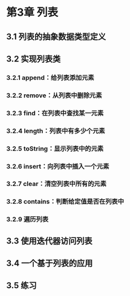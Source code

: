 # 第3章 列表

## 3.1 列表的抽象数据类型定义

## 3.2 实现列表类

### 3.2.1 append：给列表添加元素

### 3.2.2 remove：从列表中删除元素

### 3.2.3 find：在列表中查找某一元素

### 3.2.4 length：列表中有多少个元素

### 3.2.5 toString：显示列表中的元素

### 3.2.6 insert：向列表中插入一个元素

### 3.2.7 clear：清空列表中所有的元素

### 3.2.8 contains：判断给定值是否在列表中

### 3.2.9 遍历列表

## 3.3 使用迭代器访问列表

## 3.4 一个基于列表的应用

## 3.5 练习
